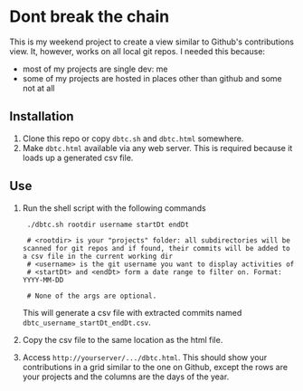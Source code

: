 Dont break the chain
====================

This is my weekend project to create a view similar to Github's contributions view. It, however, works on all local git repos. I needed this because:

- most of my projects are single dev: me
- some of my projects are hosted in places other than github and some not at all

Installation
-------------

1. Clone this repo or copy `dbtc.sh` and `dbtc.html` somewhere.
2. Make `dbtc.html` available via any web server. This is required because it loads up a generated csv file.

Use
---

1. Run the shell script with the following commands

		./dbtc.sh rootdir username startDt endDt

		# <rootdir> is your "projects" folder: all subdirectories will be scanned for git repos and if found, their commits will be added to a csv file in the current working dir 
		# <username> is the git username you want to display activities of
		# <startDt> and <endDt> form a date range to filter on. Format: YYYY-MM-DD

		# None of the args are optional.
	This will generate a csv file with extracted commits named `dbtc_username_startDt_endDt.csv`.
2. Copy the csv file to the same location as the html file.
3. Access `http://yourserver/.../dbtc.html`. This should show your contributions in a grid similar to the one on Github, except the rows are your projects and the columns are the days of the year.
